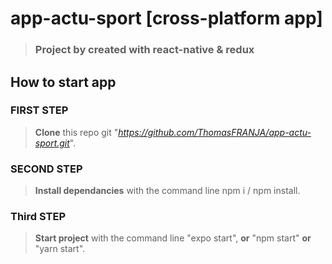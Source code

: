 # app-actu-sport [cross-platform app]
> ### Project by created with react-native & redux

## How to start app


### **FIRST STEP**
> **Clone** this repo git "_https://github.com/ThomasFRANJA/app-actu-sport.git_".

### **SECOND STEP**
> **Install dependancies** with the command line npm i / npm install.

### **Third STEP**
> **Start project** with the command line "expo start", **or** "npm start" **or** "yarn start".
